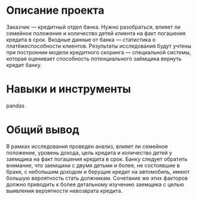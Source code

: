 # Описание проекта

Заказчик — кредитный отдел банка. Нужно разобраться, влияет ли семейное положение и количество детей клиента на факт погашения кредита в срок. Входные данные от банка — статистика о платёжеспособности клиентов.
Результаты исследования будут учтены при построении модели кредитного скоринга — специальной системы, которая оценивает способность потенциального заёмщика вернуть кредит банку.

# Навыки и инструменты

pandas

# Общий вывод

В рамках исследования проведен анализ, влияет ли семейное положение, уровень дохода, цель кредита и количество детей у заемщика на факт погашения кредита в срок.
Банку следует обратить внимание, что заемщики с двумя детьми и более, не состоявшие в браке, с небольшим доходом и берущие кредит на автомобиль, имеют большую вероятность стать должникам. Сочетание же этих факторов должно приводить к более детальному изучению заемщика с целью выявления вероятности невозврата кредита.
